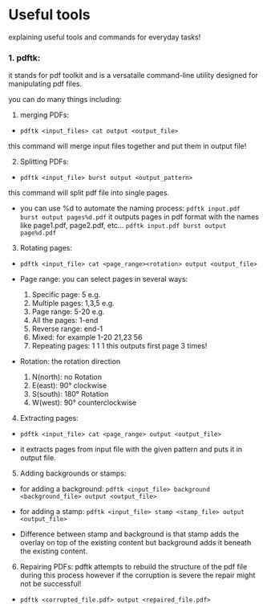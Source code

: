 # Useful tools
explaining useful tools and commands for everyday tasks!

### 1. pdftk:
it stands for pdf toolkit and is a versataile command-line utility designed for manipulating pdf files.

you can do many things including:
1. merging PDFs:

  - `pdftk <input_files> cat output <output_file>`
  
  this command will merge input files together and put them in output file!

2. Splitting PDFs:

  - `pdftk <input_file> burst output <output_pattern>`
  
this command will split pdf file into single pages. 

  * you can use %d to automate the naming process: `pdftk input.pdf burst output pages%d.pdf` it outputs pages in pdf format with the names like page1.pdf, page2.pdf, etc...
`pdftk input.pdf burst output page%d.pdf`

3. Rotating pages:

  - `pdftk <input_file> cat <page_range><rotation> output <output_file>`
  
  * Page range: you can select pages in several ways: 
    1. Specific page: 5 e.g.
    2. Multiple pages: 1,3,5 e.g.
    3. Page range: 5-20 e.g.
    4. All the pages: 1-end
    5. Reverse range: end-1
    6. Mixed: for example 1-20 21,23 56
    7. Repeating pages: 1 1 1 this outputs first page 3 times!

  * Rotation: the rotation direction
    1. N(north): no Rotation
    2. E(east): 90° clockwise
    3. S(south): 180° Rotation
    4. W(west): 90° counterclockwise

4. Extracting pages:

  - `pdftk <input_file> cat <page_range> output <output_file>`

  * it extracts pages from input file with the given pattern and puts it in output file.
  
5. Adding backgrounds or stamps:

  - for adding a background: `pdftk <input_file> background <background_file> output <output_file>`
  
  - for adding a stamp: `pdftk <input_file> stamp <stamp_file> output <output_file>`
  
  * Difference between stamp and background is that stamp adds the overlay on top of the existing content but background adds it beneath the existing content.
  
6. Repairing PDFs: pdftk attempts to rebuild the structure of the pdf file during this process however if the corruption is severe the repair might not be successful!

- `pdftk <corrupted_file.pdf> output <repaired_file.pdf>`

